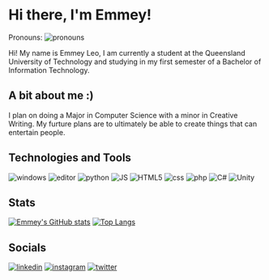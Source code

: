 # Hi there, I'm Emmey!

Pronouns: ![pronouns](https://img.shields.io/badge/-she%2Fher%2Fthey%2Fthem-ff69b4)

Hi! My name is Emmey Leo, I am currently a student at the Queensland University of Technology and studying in my first semester of a Bachelor of Information Technology.

## A bit about me :)

I plan on doing a Major in Computer Science with a minor in Creative Writing. My furture plans are to ultimately be able to create things that can entertain people.

## Technologies and Tools
![windows](https://img.shields.io/badge/OS-Windows-green?logo=windows) ![editor](https://img.shields.io/badge/Editor-Visual%20Studio%20Code-green?logo=visualstudiocode) ![python](https://img.shields.io/badge/Code-Python-green?logo=python) ![JS](https://img.shields.io/badge/Code-JavaScript-green?logo=javascript) ![HTML5](https://img.shields.io/badge/Code-HTML-green?logo=html5) ![css](https://img.shields.io/badge/Code-CSS-green?logo=css3) ![php](https://img.shields.io/badge/Code-PHP-green?logo=php) ![C#](https://img.shields.io/badge/Code-C%23-green?logo=csharp) ![Unity](https://img.shields.io/badge/Engine-Unity-green?logo=unity)

## Stats

[![Emmey's GitHub stats](https://github-readme-stats.vercel.app/api?username=Mistyttm&show_icons=true&count_private=true&theme=synthwave)](https://github.com/anuraghazra/github-readme-stats) 
[![Top Langs](https://github-readme-stats.vercel.app/api/top-langs/?username=Mistyttm&layout=compact)](https://github.com/anuraghazra/github-readme-stats)

## Socials
[![linkedin](https://img.shields.io/badge/-LinkedIn-%230A66C2?logo=linkedin)](https://au.linkedin.com/in/emmey-Leo-aa2356224) [![instagram](https://img.shields.io/badge/-Instagram-yellow?logo=instagram)](https://www.instagram.com/misty_dev_ttm) [![twitter](https://img.shields.io/badge/-twitter-lightblue?logo=twitter)](https://twitter.com/Misty_TTM)
